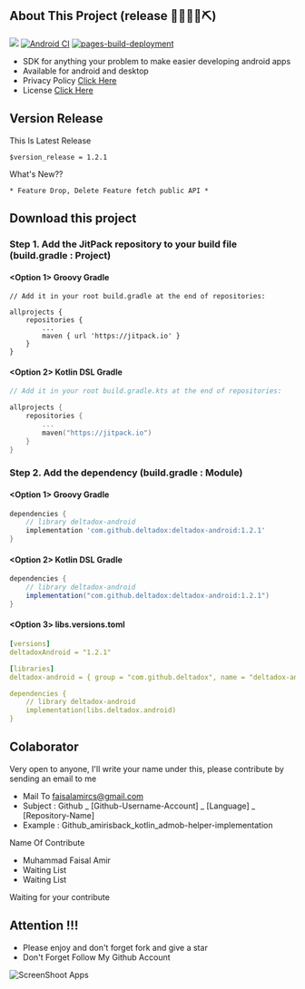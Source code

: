 ## About This Project (release 👷🔧️👷‍♀️⛏)

[![](https://jitpack.io/v/deltadox/deltadox-android.svg?style=flat-square)](https://jitpack.io/#deltadox/deltadox-android)
[![Android CI](https://github.com/deltadox/deltadox-android/actions/workflows/android-ci.yml/badge.svg)](https://github.com/deltadox/deltadox-android/actions/workflows/android-ci.yml)
[![pages-build-deployment](https://github.com/deltadox/deltadox-android/actions/workflows/pages/pages-build-deployment/badge.svg)](https://github.com/deltadox/deltadox-android/actions/workflows/pages/pages-build-deployment)

- SDK for anything your problem to make easier developing android apps
- Available for android and desktop
- Privacy Policy [Click Here](https://github.com/deltadox/deltadox-android/blob/master/PRIVACY-POLICY.md)
- License [Click Here](https://github.com/deltadox/deltadox-android/blob/master/LICENSE)

## Version Release

This Is Latest Release

    $version_release = 1.2.1

What's New??

    * Feature Drop, Delete Feature fetch public API *

## Download this project

### Step 1. Add the JitPack repository to your build file (build.gradle : Project)

#### <Option 1> Groovy Gradle

    // Add it in your root build.gradle at the end of repositories:

    allprojects {
        repositories {
            ...
            maven { url 'https://jitpack.io' }
        }
    }

#### <Option 2> Kotlin DSL Gradle

```kotlin
// Add it in your root build.gradle.kts at the end of repositories:

allprojects {
    repositories {
        ...
        maven("https://jitpack.io")
    }
}
```

### Step 2. Add the dependency (build.gradle : Module)

#### <Option 1> Groovy Gradle

```groovy
dependencies {
    // library deltadox-android
    implementation 'com.github.deltadox:deltadox-android:1.2.1'
}
```

#### <Option 2> Kotlin DSL Gradle

```groovy
dependencies {
    // library deltadox-android
    implementation("com.github.deltadox:deltadox-android:1.2.1")
}
```

#### <Option 3> libs.versions.toml
```yml
[versions]
deltadoxAndroid = "1.2.1"

[libraries]
deltadox-android = { group = "com.github.deltadox", name = "deltadox-android", version.ref = "deltadoxAndroid" }

dependencies {
    // library deltadox-android
    implementation(libs.deltadox.android)
}
```

## Colaborator

Very open to anyone, I'll write your name under this, please contribute by sending an email to me

- Mail To faisalamircs@gmail.com
- Subject : Github _ [Github-Username-Account] _ [Language] _ [Repository-Name]
- Example : Github_amirisback_kotlin_admob-helper-implementation

Name Of Contribute

- Muhammad Faisal Amir
- Waiting List
- Waiting List

Waiting for your contribute

## Attention !!!

- Please enjoy and don't forget fork and give a star
- Don't Forget Follow My Github Account

![ScreenShoot Apps](docs/image/mad_score.png?raw=true)
